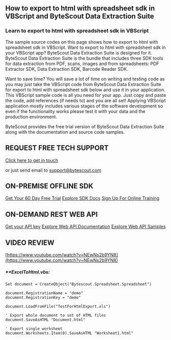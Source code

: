## How to export to html with spreadsheet sdk in VBScript and ByteScout Data Extraction Suite

### Learn to export to html with spreadsheet sdk in VBScript

The sample source codes on this page shows how to export to html with spreadsheet sdk in VBScript. Want to export to html with spreadsheet sdk in your VBScript app? ByteScout Data Extraction Suite is designed for it. ByteScout Data Extraction Suite is the bundle that includes three SDK tools for data extraction from PDF, scans, images and from spreadsheets: PDF Extractor SDK, Data Extraction SDK, Barcode Reader SDK.

Want to save time? You will save a lot of time on writing and testing code as you may just take the VBScript code from ByteScout Data Extraction Suite for export to html with spreadsheet sdk below and use it in your application. This VBScript sample code is all you need for your app. Just copy and paste the code, add references (if needs to) and you are all set! Applying VBScript application mostly includes various stages of the software development so even if the functionality works please test it with your data and the production environment.

ByteScout provides the free trial version of ByteScout Data Extraction Suite along with the documentation and source code samples.

## REQUEST FREE TECH SUPPORT

[Click here to get in touch](https://bytescout.zendesk.com/hc/en-us/requests/new?subject=ByteScout%20Data%20Extraction%20Suite%20Question)

or just send email to [support@bytescout.com](mailto:support@bytescout.com?subject=ByteScout%20Data%20Extraction%20Suite%20Question) 

## ON-PREMISE OFFLINE SDK 

[Get Your 60 Day Free Trial](https://bytescout.com/download/web-installer?utm_source=github-readme)
[Explore SDK Docs](https://bytescout.com/documentation/index.html?utm_source=github-readme)
[Sign Up For Online Training](https://academy.bytescout.com/)


## ON-DEMAND REST WEB API

[Get your API key](https://pdf.co/documentation/api?utm_source=github-readme)
[Explore Web API Documentation](https://pdf.co/documentation/api?utm_source=github-readme)
[Explore Web API Samples](https://github.com/bytescout/ByteScout-SDK-SourceCode/tree/master/PDF.co%20Web%20API)

## VIDEO REVIEW

[https://www.youtube.com/watch?v=NEwNs2b9YN8](https://www.youtube.com/watch?v=NEwNs2b9YN8)




<!-- code block begin -->

##### ****ExcelToHtml.vbs:**
    
```
Set document = CreateObject("Bytescout.Spreadsheet.Spreadsheet")

document.RegistrationName = "demo"
document.RegistrationKey = "demo"

document.LoadFromFile("TestForHtmlExport.xls")

' Export whole document to set of HTML files
document.SaveAsHTML "Document.html"

' Export single worksheet
document.Worksheets.Item(0).SaveAsHTML "Worksheet1.html"


```

<!-- code block end -->